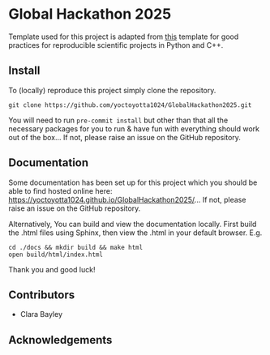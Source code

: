# Global Hackathon 2025

Template used for this project is adapted from
[this](https://github.com/yoctoyotta1024/GoodSciProjTemplate) template for good practices for
reproducible scientific projects in Python and C++.

## Install
To (locally) reproduce this project simply clone the repository.
```
git clone https://github.com/yoctoyotta1024/GlobalHackathon2025.git
```
You will need to run ``pre-commit install`` but other than that all the necessary packages for you
to run & have fun with everything should work out of the box... If not, please raise an issue on the
GitHub repository.

## Documentation
Some documentation has been set up for this project which you should be able to find hosted online
here: https://yoctoyotta1024.github.io/GlobalHackathon2025/... If not, please raise an issue on the
GitHub repository.

Alternatively, You can build and view the documentation locally. First build the .html files using
Sphinx, then view the .html in your default browser. E.g.

```
cd ./docs && mkdir build && make html
open build/html/index.html
```

Thank you and good luck!

## Contributors
- Clara Bayley

## Acknowledgements
